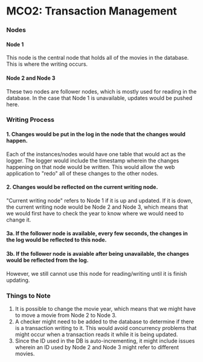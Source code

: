 # MCO2: Transaction Management

### Nodes 
#### Node 1
This node is the central node that holds all of the movies in the database. This is where the writing occurs.
#### Node 2 and Node 3
These two nodes are follower nodes, which is mostly used for reading in the database. In the case that Node 1 is unavailable, updates would be pushed here.

### Writing Process
#### 1. Changes would be put in the log in the node that the changes would happen.
Each of the instances/nodes would have one table that would act as the logger. The logger would include the timestamp wherein the changes happening on that node would be written. This would allow the web application to "redo" all of these changes to the other nodes.
#### 2. Changes would be reflected on the current writing node.
"Current writing node" refers to Node 1 if it is up and updated. If it is down, the current writing node would be Node 2 and Node 3, which means that we would first have to check the year to know where we would need to change it.
#### 3a. If the follower node is available, every few seconds, the changes in the log would be reflected to this node.
#### 3b. If the follower node is avaiable after being unavailable, the changes would be reflected from the log. 
However, we still cannot use this node for reading/writing until it is finish updating.

### Things to Note
1. It is possible to change the movie year, which means that we might have to move a movie from Node 2 to Node 3.
2. A checker might need to be added to the database to determine if there is a transaction writing to it. This would avoid concurrency problems that might occur when a transaction reads it while it is being updated.
3. Since the ID used in the DB is auto-incrementing, it might include issues wherein an ID used by Node 2 and Node 3 might refer to different movies.
